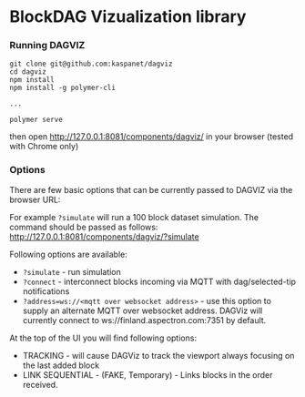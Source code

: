 # BlockDAG Vizualization library

### Running DAGVIZ


```
git clone git@github.com:kaspanet/dagviz
cd dagviz
npm install
npm install -g polymer-cli

...

polymer serve
```
then open http://127.0.0.1:8081/components/dagviz/ in your browser (tested with Chrome only)


### Options

There are few basic options that can be currently passed to DAGVIZ via the browser URL:

For example `?simulate` will run a 100 block dataset simulation.  The command should be passed as follows: http://127.0.0.1:8081/components/dagviz/?simulate

Following options are available:

- `?simulate` - run simulation
- `?connect` - interconnect blocks incoming via MQTT with dag/selected-tip notifications
- `?address=ws://<mqtt over websocket address>` - use this option to supply an alternate MQTT over websocket address. DAGViz will currently connect to ws://finland.aspectron.com:7351 by default.

At the top of the UI you will find following options:
- TRACKING - will cause DAGViz to track the viewport always focusing on the last added block
- LINK SEQUENTIAL - (FAKE, Temporary) - Links blocks in the order received.
